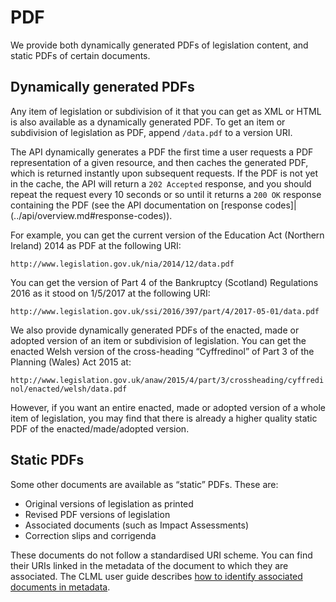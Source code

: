 # PDF

We provide both dynamically generated PDFs of legislation content, and static PDFs of certain documents.

## Dynamically generated PDFs

Any item of legislation or subdivision of it that you can get as XML or HTML is also available as a dynamically generated PDF. To get an item or subdivision of legislation as PDF, append `/data.pdf` to a version URI.

The API dynamically generates a PDF the first time a user requests a PDF representation of a given resource, and then caches the generated PDF, which is returned instantly upon subsequent requests. If the PDF is not yet in the cache, the API will return a `202 Accepted` response, and you should repeat the request every 10 seconds or so until it returns a `200 OK` response containing the PDF (see the API documentation on [response codes]|(../api/overview.md#response-codes)).

For example, you can get the current version of the Education Act (Northern Ireland) 2014 as PDF at the following URI:

`http://www.legislation.gov.uk/nia/2014/12/data.pdf`

You can get the version of Part 4 of the Bankruptcy (Scotland) Regulations 2016 as it stood on 1/5/2017 at the following URI:

`http://www.legislation.gov.uk/ssi/2016/397/part/4/2017-05-01/data.pdf`

We also provide dynamically generated PDFs of the enacted, made or adopted version of an item or subdivision of legislation. You can get the enacted Welsh version of the cross-heading “Cyffredinol” of Part 3 of the Planning (Wales) Act 2015 at:

`http://www.legislation.gov.uk/anaw/2015/4/part/3/crossheading/cyffredinol/enacted/welsh/data.pdf`

However, if you want an entire enacted, made or adopted version of a whole item of legislation, you may find that there is already a higher quality static PDF of the enacted/made/adopted version.

## Static PDFs

Some other documents are available as “static” PDFs. These are:

 * Original versions of legislation as printed
 * Revised PDF versions of legislation
 * Associated documents (such as Impact Assessments)
 * Correction slips and corrigenda

These documents do not follow a standardised URI scheme. You can find their URIs linked in the metadata of the document to which they are associated. The CLML user guide describes [how to identify associated documents in metadata](https://legislation.github.io/clml-schema/userguide.html#associated-documents-and-alternative-representations).
